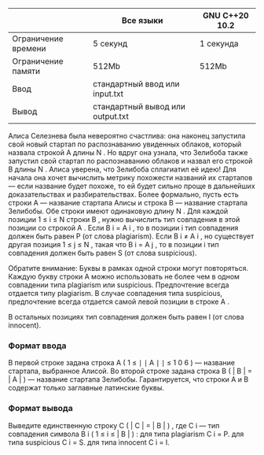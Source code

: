 |           	|        Все языки           	|     GNU C++20 10.2        	|
|---------------------	|----------------------------------	|-----------	|
| Ограничение времени 	| 5 секунд                         	| 1 секунда 	|
| Ограничение памяти  	| 512Mb                            	| 512Mb     	|
| Ввод                	| стандартный ввод или input.txt   	|           	|
| Вывод               	| стандартный вывод или output.txt 	|           	|


Алиса Селезнева была невероятно счастлива: она наконец запустила свой новый стартап по распознаванию увиденных облаков, который назвала строкой A длины N . 
Но вдруг она узнала, что Зелибоба также запустил свой стартап по распознаванию облаков и назвал его строкой B длины N . 
Алиса уверена, что Зелибоба сплагиатил её идею! Для начала она хочет вычислить метрику похожести названий их стартапов — если название будет похоже, 
то ей будет сильно проще в дальнейших доказательствах и разбирательствах. 
Более формально, пусть есть строки A — название стартапа Алисы и строка B — название стартапа Зелибобы. 
Обе строки имеют одинаковую длину N . Для каждой позиции 1 ≤ i ≤ N строки B , нужно вычислить тип совпадения в этой позиции со строкой A . 
Если B i = A i , то в позиции i тип совпадения должен быть равен P (от слова plagiarism). 
Если B i ≠ A i , но существует другая позиция 1 ≤ j ≤ N , такая что B i = A j , то в позиции i тип совпадения должен быть равен S (от слова suspicious). 

Обратите внимание: Буквы в рамках одной строки могут повторяться. Каждую букву строки A можно использовать не более чем в одном совпадении типа plagiarism или suspicious. 
Предпочтение всегда отдается типу plagiarism. 
В случае совпадения типа suspicious, предпочтение всегда отдается самой левой позиции в строке A . 

В остальных позициях тип совпадения должен быть равен I (от слова innocent). 

### Формат ввода ###

В первой строке задана строка A ( 1 ≤ ∣ ∣ A ∣ ∣ ≤ 1 0 6 ) — название стартапа, выбранное Алисой. 
Во второй строке задана строка B ( | B | = | A | ) — название стартапа Зелибобы. 
Гарантируется, что строки A и B содержат только заглавные латинские буквы. 

### Формат вывода ###

Выведите единственную строку C ( | C | = | B | ) , где C i — тип совпадения символа B i ( 1 ≤ i ≤ | B | ) : 
для типа plagiarism C i = P. для типа suspicious C i = S. для типа innocent C i = I.
